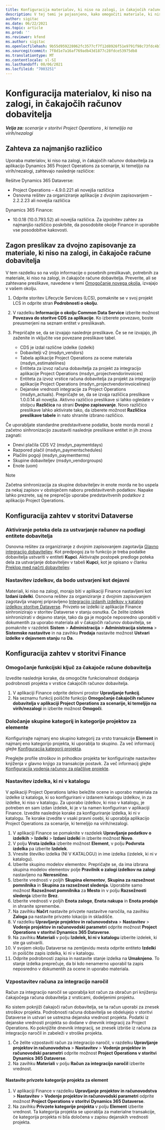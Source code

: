 ```yaml
---
title: Konfiguracija materialov, ki niso na zalogi, in čakajočih računov dobavitelja
description: V tej temi je pojasnjeno, kako omogočiti materiale, ki niso na zalogi, in čakajoče račune dobavitelja.
author: sigitac
ms.date: 06/22/2021
ms.topic: article
ms.prod: ''
ms.reviewer: kfend
ms.author: sigitac
ms.openlocfilehash: 9b55d959228062fc3577cf7f12d8926f51e9791f98c73fdc4b78251312a8a77a
ms.sourcegitcommit: 7f8d1e7a16af769adb43d1877c28fdce53975db8
ms.translationtype: MT
ms.contentlocale: sl-SI
ms.lasthandoff: 08/06/2021
ms.locfileid: "7003251"
---
```

# <a name="configure-non-stocked-materials-and-pending-vendor-invoices"></a>Konfiguracija materialov, ki niso na zalogi, in čakajočih računov dobavitelja

_**Velja za:** scenarije v storitvi Project Operations , ki temeljijo na virih/nezalogi_

## <a name="minimum-version-requirement"></a>Zahteva za najmanjšo različico

Uporaba materialov, ki niso na zalogi, in čakajočih računov dobavitelja za aplikacijo Dynamics 365 Project Operations za scenarije, ki temeljijo na virih/nezalogi, zahtevajo naslednje različice:

Rešitve Dynamics 365 Dataverse:

- Project Operations – 4.9.0.221 ali novejša različica
- Osnovna rešitev za organiziranje aplikacije z dvojnim zapisovanjem – 2.2.2.23 ali novejša različica

Dynamics 365 Finance:
- 10.0.18 (10.0.793.52) ali novejša različica. Za izpolnitev zahtev za najmanjšo različico poskrbite, da posodobite okolje Finance in uporabite vse posodobitve kakovosti.

## <a name="run-dual-write-maps-for-non-stocked-materials-and-vendor-invoice-integration"></a>Zagon preslikav za dvojno zapisovanje za materiale, ki niso na zalogi, in čakajoče račune dobavitelja

V tem razdelku so na voljo informacije o posebnih preslikavah, potrebnih za materiale, ki niso na zalogi, in čakajoče račune dobavitelja. Preverite, ali se zahtevane preslikave, navedene v temi [Omogočanje novega okolja](../environment/resource-provision-new-environment.md#run-project-operations-dual-write-maps), izvajajo v vašem okolju.

1. Odprite storitev Lifecycle Services (LCS), pomaknite se v svoj projekt LCS in odprite stran **Podrobnosti o okolju**.
2. V razdelku **Informacije o okolju Common Data Service** izberite možnost **Povezava do storitve CDS za aplikacije**. Ko izberete povezavo, boste preusmerjeni na seznam entitet v preslikavah.
3. Prepričajte se, da se izvajajo naslednje preslikave. Če se ne izvajajo, jih zaženite in vključite vse povezane preslikave tabel.

    - CDS je izdal različne izdelke (izdelki)
    - Dobavitelji v2 (msdyn_vendors)
    - Tabela aplikacije Project Operations za ocene materiala (msdyn_estimatelines)
    - Entiteta za izvoz računa dobavitelja za projekt za integracijo aplikacije Project Operations (msdyn_projectvendorinvoices)
    - Entiteta za izvoz vrstice računa dobavitelja za projekt za integracijo aplikacije Project Operations (msdyn_projectvendorinvoicelines)
    - Dejanske vrednosti integracije za Project Operations (msdyn_actuals). Prepričajte se, da se izvaja različica preslikave 1.0.0.14 ali novejša. Aktivno različico preslikave si lahko ogledate v stolpcu **Različica** na strani **Dvojno zapisovanje**. Novo različico preslikave lahko aktivirate tako, da izberete možnost **Različica preslikave tabele** in nato shranite izbrano različico.

Če uporabljate standardne predstavitvene podatke, boste morda morali z začetno sinhronizacijo zaustaviti naslednje preslikave entitet in jih znova zagnati:
  - Dnevi plačila CDS V2 (msdyn_paymentdays)
  - Razpored plačil (msdyn_paymentschedules)
  - Plačilni pogoji (msdyn_paymentterms)
  - Skupine dobaviteljev (msdyn_vendorgroups)
  - Enote (uom)

> [!NOTE]
> Začetna sinhronizacija za skupine dobaviteljev in enote morda ne bo uspela za nekaj zapisov v obstoječem naboru predstavitvenih podatkov. Napake lahko prezrete, saj ne preprečijo uporabe predstavitvenih podatkov z aplikacijo Project Operations.

## <a name="configure-prerequisites-in-dataverse"></a>Konfiguracija zahtev v storitvi Dataverse

### <a name="activate-workflow-to-create-accounts-based-on-vendor-entity"></a>Aktiviranje poteka dela za ustvarjanje računov na podlagi entitete dobavitelja

Osnovna rešitev za organiziranje z dvojnim zapisovanjem zagotavlja [Glavno integracijo dobaviteljev](/dynamics365/fin-ops-core/dev-itpro/data-entities/dual-write/vendor-mapping). Kot predpogoj za to funkcijo je treba podatke dobavitelja ustvariti v entiteti **Kupci**. Aktivirajte postopek predloge poteka dela za ustvarjanje dobaviteljev v tabeli **Kupci**, kot je opisano v članku [Preklop med načrti dobaviteljev](/dynamics365/fin-ops-core/dev-itpro/data-entities/dual-write/vendor-switch).

### <a name="set-products-to-be-created-as-active"></a>Nastavitev izdelkov, da bodo ustvarjeni kot dejavni

Materiali, ki niso na zalogi, morajo biti v aplikaciji Finance nastavljeni kot **Izdani izdelki**. Osnovna rešitev za organiziranje z dvojnim zapisovanjem zagotavlja vnaprej pripravljeno [Integracijo izdanih izdelkov v katalog izdelkov storitve Dataverse](/dynamics365/fin-ops-core/dev-itpro/data-entities/dual-write/product-mapping). Privzeto se izdelki iz aplikacije Finance sinhronizirajo v storitev Dataverse v stanju osnutka. Če želite izdelek sinhronizirati v dejavno stanje, tako da ga je mogoče neposredno uporabiti v dokumentih za uporabo materiala ali v čakajočih računov dobavitelja, se pomaknite v razdelek **Sistem** > **Administracija** > **Administracija sistema** > **Sistemske nastavitve** in na zavihku **Prodaja** nastavite možnost **Ustvari izdelke v dejavnem stanju** na **Da**.

## <a name="configure-prerequisites-in-finance"></a>Konfiguracija zahtev v storitvi Finance

### <a name="enable-the-feature-key-for-pending-vendor-invoices"></a>Omogočanje funkcijski ključ za čakajoče račune dobavitelja

Izvedite naslednje korake, da omogočite funkcionalnost dodajanja podrobnosti projekta v vrstice čakajočih računov dobavitelja.

1. V aplikaciji Finance odprite delovni prostor **Upravljanje funkcij**.
2. Na seznamu funkcij poiščite funkcijo **Omogočanje čakajočih računov dobavitelja v aplikaciji Project Operations za scenarije, ki temeljijo na virih/nezalogi** in izberite možnost **Omogoči**.

### <a name="define-category-groups-and-project-categories-for-items"></a>Določanje skupine kategorij in kategorije projektov za elemente

Konfigurirajte najmanj eno skupino kategorij za vrsto transakcije **Element** in najmanj eno kategorijo projekta, ki uporablja to skupino. Za več informacij glejte [Konfiguracija kategorij projekta](../project-accounting/configure-project-categories.md#category-groups).

Preglejte profile stroškov in prihodkov projekta ter konfigurirajte nastavitev knjiženja v glavno knjigo za transakcije postavk. Za več informacij glejte [Konfiguracija vodenja računov za plačljive projekte](../project-accounting/configure-accounting-billable-projects.md).

### <a name="set-up-a-write-in-product"></a>Nastavitev izdelka, ki ni v katalogu

V aplikaciji Project Operations lahko beležite ocene in uporabo materiala za izdelke iz kataloga, ki so konfigurirani v izdanem katalogu izdelkov, in za izdelke, ki niso v katalogu. Za uporabo izdelkov, ki niso v katalogu, je potreben en sam izdan izdelek, ki je v ta namen konfiguriran v aplikaciji Finance. Izvedite naslednje korake za konfiguriranje izdelka, ki ni v katalogu. Te korake izvedite v vsaki pravni osebi, ki uporablja aplikacijo Project Operations za scenarije, ki temeljijo na virih/nezalogi.

1. V aplikaciji Finance se pomaknite v razdelek **Upravljanje podatkov o izdelkih** > **Izdelki** > **Izdani izdelki** in izberite možnost **Novo**.
2. V polju **Vrsta izdelka** izberite možnost **Element**, v polju **Podvrsta izdelka** pa izberite **Izdelek**.
3. Vnesite številko izdelka (NI V KATALOGU) in ime izdelka (izdelek, ki ni v katalogu).
4. Izberite skupino modelov elementov. Prepričajte se, da ima izbrana skupina modelov elementov polje **Pravilnik o zalogi izdelkov na zalogi** nastavljeno na **Neresnično**.
5. Izberite vrednosti v poljih **Skupina elementov**, **Skupina za razsežnost pomnilnika** in **Skupina za razsežnost sledenja**. Uporabite samo možnost **Razsežnost pomnilnika** za **Mesto** in v polju **Razsežnosti sledenja** izberite **Brez**.
6. Izberite vrednosti v poljih **Enota zaloge**, **Enota nakupa** in **Enota prodaje** in shranite spremembe.
7. Na zavihku **Načrt** nastavite privzete nastavitve naročila, na zavihku **Zaloga** pa nastavite privzeto lokacijo in skladišče.
8. V razdelku **Upravljanje projektov in računovodstva** > **Nastavitev** > **Vodenje projektov in računovodski parametri** odprite možnost **Project Operations v storitvi Dynamics 365 Dataverse**. 
9. Na zavihku **Materiali** v polju **Izdelek, ki ni v katalogu** izberite izdelek, ki ste ga ustvarili.
10. V svojem okolju Dataverse na zemljevidu mesta odprite entiteto **Izdelki** in poiščite zapis izdelka, ki ni v katalogu. 
11. Odprite podrobnosti zapisa in nastavite stanje izdelka na **Umaknjeno**. To stanje izdelka preprečuje, da bi kdo nenamerno uporabil ta zapis neposredno v dokumentih za ocene in uporabo materiala.

### <a name="set-up-a-procurement-integration-account"></a>Vzpostavitev računa za integracijo naročil

Račun za integracijo naročil se uporablja kot račun za obračun pri knjiženju čakajočega računa dobavitelja z vrsticami, dodeljenimi projektu.

Ko sistem poknjiži čakajoči račun dobavitelja, se ta račun uporabi za znesek stroškov projekta. Podrobnosti računa dobavitelja se obdelujejo v storitvi Dataverse in ustvari se ustrezna dejanska vrednost projekta. Podatki iz dejanske vrednosti projekta so dodane v dnevnik integracij za Project Operations. Ko poknjižite dnevnik integracij, se znesek izbriše iz računa za integracijo naročil in zabeleži v stroške projekta.

1. Če želite vzpostaviti račun za integracijo naročil, v razdelku **Upravljanje projektov in računovodstva** > **Nastavitev** > **Vodenje projektov in računovodski parametri** odprite možnost **Project Operations v storitvi Dynamics 365 Dataverse**. 
2. Na zavihku **Materiali** v polju **Račun za integracijo naročil** izberite vrednost.

#### <a name="set-up-project-category-defaults-for-an-item"></a>Nastavite privzete kategorije projekta za element

1. V aplikaciji Finance v razdelku **Upravljanje projektov in računovodstva** > **Nastavitev** > **Vodenje projektov in računovodski parametri** odprite možnost **Project Operations v storitvi Dynamics 365 Dataverse**. 
2. Na zavihku **Privzete kategorije projekta** v polju **Element** izberite vrednost. Ta kategorija projekta se uporablja za materialne transakcije, če kategorija projekta ni bila določena v zapisu dejanskih vrednosti projekta.
